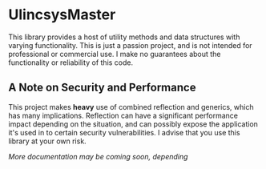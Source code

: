 # UlincsysMaster
This library provides a host of utility methods and data structures with varying functionality. This is just a passion project, and is not intended for professional or commercial use. I make no guarantees about the functionality or reliability of this code.
## A Note on Security and Performance
This project makes **heavy** use of combined reflection and generics, which has many implications. Reflection can have a significant performance impact depending on the situation, and can possibly expose the application it's used in to certain security vulnerabilities. I advise that you use this library at your own risk.

_More documentation may be coming soon, depending_
